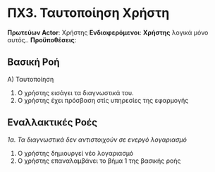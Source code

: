 # ΠΧ3. Ταυτοποίηση Χρήστη
**Πρωτεύων Actor**: Χρήστης
**Ενδιαφερόμενοι**:
**Χρήστης** λογικά μόνο αυτός..
**Προϋποθέσεις**:

## Βασική Ροή
Α) Ταυτοποίηση
1. Ο χρήστης εισάγει τα διαγνωστικά του.
2. Ο χρήστης έχει πρόσβαση στίς υπηρεσίες της εφαρμογής
   
## Εναλλακτικές Ροές
*1α. Τα διαγνωστικά δεν αντιστοιχούν σε ενεργό λογαριασμό*
   1. Ο χρήστης δημιουργεί νέο λογαριασμό
   2. Ο χρήστης επαναλαμβάνει το βήμα 1 της βασικής ροής